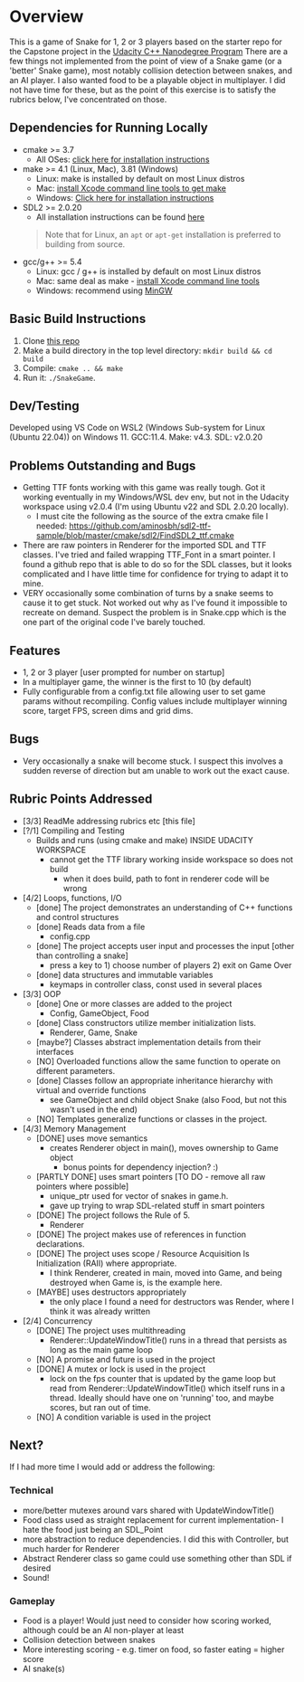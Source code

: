 # Overview
This is a game of Snake for 1, 2 or 3 players based on the starter repo for the Capstone project in the [Udacity C++ Nanodegree Program](https://www.udacity.com/course/c-plus-plus-nanodegree--nd213)
There are a few things not implemented from the point of view of a Snake game (or a 'better' Snake game), most notably collision detection between snakes, and an AI player. I also wanted food to be a playable object in multiplayer. I did not have time for these, but as the point of this exercise is to satisfy the rubrics below, I've concentrated on those.

## Dependencies for Running Locally
* cmake >= 3.7
  * All OSes: [click here for installation instructions](https://cmake.org/install/)
* make >= 4.1 (Linux, Mac), 3.81 (Windows)
  * Linux: make is installed by default on most Linux distros
  * Mac: [install Xcode command line tools to get make](https://developer.apple.com/xcode/features/)
  * Windows: [Click here for installation instructions](http://gnuwin32.sourceforge.net/packages/make.htm)
* SDL2 >= 2.0.20
  * All installation instructions can be found [here](https://wiki.libsdl.org/Installation)
  >Note that for Linux, an `apt` or `apt-get` installation is preferred to building from source. 
* gcc/g++ >= 5.4
  * Linux: gcc / g++ is installed by default on most Linux distros
  * Mac: same deal as make - [install Xcode command line tools](https://developer.apple.com/xcode/features/)
  * Windows: recommend using [MinGW](http://www.mingw.org/)

## Basic Build Instructions

1. Clone [this repo](https://github.com/crack-haddock/udacity_cpp_final_project.git)
2. Make a build directory in the top level directory: `mkdir build && cd build`
3. Compile: `cmake .. && make`
4. Run it: `./SnakeGame`.

## Dev/Testing
Developed using VS Code on WSL2 (Windows Sub-system for Linux (Ubuntu 22.04)) on Windows 11. GCC:11.4. Make: v4.3. SDL: v2.0.20

## Problems Outstanding and Bugs
- Getting TTF fonts working with this game was really tough. Got it working eventually in my Windows/WSL dev env, but not in the Udacity workspace using v2.0.4 (I'm using Ubuntu v22 and SDL 2.0.20 locally).
    - I must cite the following as the source of the extra cmake file I needed:
    https://github.com/aminosbh/sdl2-ttf-sample/blob/master/cmake/sdl2/FindSDL2_ttf.cmake
- There are raw pointers in Renderer for the imported SDL and TTF classes. I've tried and failed wrapping TTF_Font in a smart pointer. I found a github repo that is able to do so for the SDL classes, but it looks complicated and I have little time for confidence for trying to adapt it to mine.
- VERY occasionally some combination of turns by a snake seems to cause it to get stuck. Not worked out why as I've found it impossible to recreate on demand. Suspect the problem is in Snake.cpp which is the one part of the original code I've barely touched.

## Features
- 1, 2 or 3 player [user prompted for number on startup]
- In a multiplayer game, the winner is the first to 10 (by default)
- Fully configurable from a config.txt file allowing user to set game params without recompiling. Config values include multiplayer winning score, target FPS, screen dims and grid dims. 

## Bugs
- Very occasionally a snake will become stuck. I suspect this involves a sudden reverse of direction but am unable to work out the exact cause.

## Rubric Points Addressed
- [3/3] ReadMe addressing rubrics etc [this file]
- [?/1] Compiling and Testing
    - Builds and runs (using cmake and make) INSIDE UDACITY WORKSPACE
        - cannot get the TTF library working inside workspace so does not build
            - when it does build, path to font in renderer code will be wrong
- [4/2] Loops, functions, I/O
    - [done] The project demonstrates an understanding of C++ functions and control structures
    - [done] Reads data from a file
        - config.cpp
    - [done] The project accepts user input and processes the input [other than controlling a snake]
        - press a key to 1) choose number of players 2) exit on Game Over
    - [done] data structures and immutable variables
        - keymaps in controller class, const used in several places
- [3/3] OOP
    - [done] One or more classes are added to the project
        - Config, GameObject, Food
    - [done] Class constructors utilize member initialization lists.
        - Renderer, Game, Snake
    - [maybe?] Classes abstract implementation details from their interfaces
    - [NO] Overloaded functions allow the same function to operate on different parameters.
    - [done] Classes follow an appropriate inheritance hierarchy with virtual and override functions
        - see GameObject and child object Snake (also Food, but not this wasn't used in the end)
    - [NO] Templates generalize functions or classes in the project.
- [4/3] Memory Management
    - [DONE] uses move semantics
        - creates Renderer object in main(), moves ownership to Game object
            - bonus points for dependency injection? :)
    - [PARTLY DONE] uses smart pointers [TO DO - remove all raw pointers where possible]
        - unique_ptr used for vector of snakes in game.h.
        - gave up trying to wrap SDL-related stuff in smart pointers
    - [DONE] The project follows the Rule of 5.
        - Renderer
    - [DONE] The project makes use of references in function declarations.
    - [DONE] The project uses scope / Resource Acquisition Is Initialization (RAII) where appropriate.
        - I think Renderer, created in main, moved into Game, and being destroyed when Game is, is the example here.
    - [MAYBE] uses destructors appropriately
        - the only place I found a need for destructors was Render, where I think it was already written 
- [2/4] Concurrency
    - [DONE] The project uses multithreading
        - Renderer::UpdateWindowTitle() runs in a thread that persists as long as the main game loop
    - [NO] A promise and future is used in the project
    - [DONE] A mutex or lock is used in the project
        - lock on the fps counter that is updated by the game loop but read from Renderer::UpdateWindowTitle() which itself runs in a thread. Ideally should have one on 'running' too, and maybe scores, but ran out of time.
    - [NO] A condition variable is used in the project

## Next?
If I had more time I would add or address the following:
### Technical
- more/better mutexes around vars shared with UpdateWindowTitle()
- Food class used as straight replacement for current implementation- I hate the food just being an SDL_Point
- more abstraction to reduce dependencies. I did this with Controller, but much harder for Renderer
- Abstract Renderer class so game could use something other than SDL if desired
- Sound!
### Gameplay
- Food is a player! Would just need to consider how scoring worked, although could be an AI non-player at least
- Collision detection between snakes
- More interesting scoring - e.g. timer on food, so faster eating = higher score
- AI snake(s)
